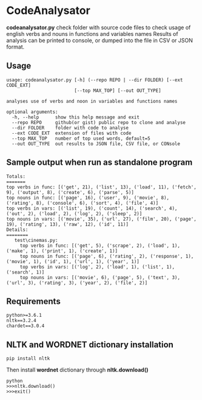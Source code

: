 # CodeAnalysator

**codeanalysator.py** check folder with source code files to check usage 
of english verbs and nouns in functions and variables names
Results of analysis can be printed to console, or dumped into the file in CSV 
or JSON format. 

## Usage
```
usage: codeanalysator.py [-h] (--repo REPO | --dir FOLDER) [--ext CODE_EXT]
                         [--top MAX_TOP] [--out OUT_TYPE]

analyses use of verbs and noon in variables and functions names

optional arguments:
  -h, --help      show this help message and exit
  --repo REPO     github(or gist) public repo to clone and analyse
  --dir FOLDER    folder with code to analyse
  --ext CODE_EXT  extension of files with code
  --top MAX_TOP   number of top used words, default=5
  --out OUT_TYPE  out results to JSON file, CSV file, or CONsole
```

## Sample output when run as standalone program
```
Totals:
=======
top verbs in func: [('get', 21), ('list', 13), ('load', 11), ('fetch', 9), ('output', 8), ('create', 6), ('parse', 5)]
top nouns in func: [('page', 16), ('user', 9), ('movie', 8), ('rating', 8), ('console', 6), ('sort', 4), ('file', 4)]
top verbs in vars: [('list', 19), ('count', 14), ('search', 4), ('out', 2), ('load', 2), ('log', 2), ('sleep', 2)]
top nouns in vars: [('movie', 35), ('url', 27), ('film', 20), ('page', 19), ('rating', 13), ('raw', 12), ('id', 11)]
Details:
========
   test\cinemas.py:
     top verbs in func: [('get', 5), ('scrape', 2), ('load', 1), ('make', 1), ('print', 1), ('create', 1)]
     top nouns in func: [('page', 6), ('rating', 2), ('response', 1), ('movie', 1), ('id', 1), ('url', 1), ('year', 1)]
     top verbs in vars: [('log', 2), ('load', 1), ('list', 1), ('search', 1)]
     top nouns in vars: [('movie', 6), ('page', 5), ('text', 3), ('url', 3), ('rating', 3), ('year', 2), ('file', 2)]
```


## Requirements
```
python>=3.6.1
nltk==3.2.4
chardet==3.0.4
```

## NLTK and WORDNET dictionary installation
```
pip install nltk
```
Then install **wordnet** dictionary through **nltk.download()**
```
python
>>>nltk.download()
>>>exit()
```

